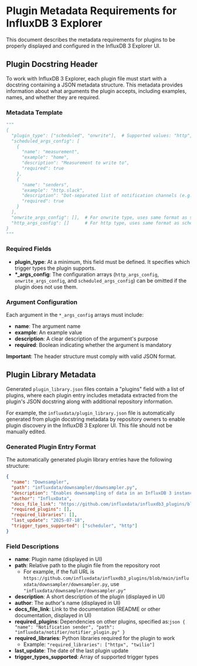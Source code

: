 # Plugin Metadata Requirements for InfluxDB 3 Explorer

This document describes the metadata requirements for plugins to be properly displayed and configured in the InfluxDB 3 Explorer UI.

## Plugin Docstring Header

To work with InfluxDB 3 Explorer, each plugin file must start with a docstring containing a JSON metadata structure. This metadata provides information about what arguments the plugin accepts, including examples, names, and whether they are required.

### Metadata Template

```python
"""
{
  "plugin_type": ["scheduled", "onwrite"],  # Supported values: "http", "onwrite", "scheduled"
  "scheduled_args_config": [
    {
      "name": "measurement",
      "example": "home",
      "description": "Measurement to write to",
      "required": true
    },
    {
      "name": "senders",
      "example": "http.slack",
      "description": "Dot-separated list of notification channels (e.g., slack.discord). Supported channels: slack, discord, sms, whatsapp, http.",
      "required": true
    }
  ],
  "onwrite_args_config": [],  # For onwrite type, uses same format as scheduled_args_config
  "http_args_config": []      # For http type, uses same format as scheduled_args_config
}
"""
```

### Required Fields

-	**plugin_type**: At a minimum, this field must be defined. It specifies which trigger types the plugin supports.
-	**\*_args_config**: The configuration arrays (`http_args_config`, `onwrite_args_config`, and `scheduled_args_config`) can be omitted if the plugin does not use them.

### Argument Configuration

Each argument in the `*_args_config` arrays must include:

-	**name**: The argument name
-	**example**: An example value
-	**description**: A clear description of the argument's purpose
-	**required**: Boolean indicating whether the argument is mandatory

**Important**: The header structure must comply with valid JSON format.

## Plugin Library Metadata

Generated `plugin_library.json` files contain a "plugins" field with a list of plugins, where each plugin entry includes metadata extracted from the plugin's JSON docstring along with additional repository information.

For example, the `influxdata/plugin_library.json` file is automatically generated from plugin docstring metadata by repository owners to enable plugin discovery in the InfluxDB 3 Explorer UI. This file should not be manually edited.

### Generated Plugin Entry Format

The automatically generated plugin library entries have the following structure:

```json
{
  "name": "Downsampler",
  "path": "influxdata/downsampler/downsampler.py",
  "description": "Enables downsampling of data in an InfluxDB 3 instance with flexible configuration for time intervals, field aggregations, tag filtering, and batch processing. Supports both scheduler and HTTP trigger modes.",
  "author": "InfluxData",
  "docs_file_link": "https://github.com/influxdata/influxdb3_plugins/blob/main/influxdata/downsampler/README.md",
  "required_plugins": [],
  "required_libraries": [],
  "last_update": "2025-07-18",
  "trigger_types_supported": ["scheduler", "http"]
}
```

### Field Descriptions

-	**name**: Plugin name (displayed in UI)
-	**path**: Relative path to the plugin file from the repository root
	-	For example, if the full URL is `https://github.com/influxdata/influxdb3_plugins/blob/main/influxdata/downsampler/downsampler.py`, use `"influxdata/downsampler/downsampler.py"`
-	**description**: A short description of the plugin (displayed in UI)
-	**author**: The author's name (displayed in UI)
-	**docs_file_link**: Link to the documentation (README or other documentation, displayed in UI)
-	**required_plugins**: Dependencies on other plugins, specified as:`json
	{
	"name": "Notification sender",
	"path": "influxdata/notifier/notifier_plugin.py"
	}
	`
-	**required_libraries**: Python libraries required for the plugin to work
	-	Example: `"required_libraries": ["httpx", "twilio"]`
-	**last_update**: The date of the last plugin update
-	**trigger_types_supported**: Array of supported trigger types
